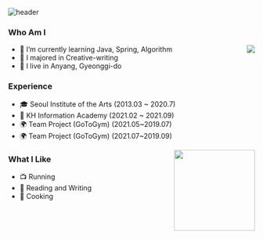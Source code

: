 ![header](https://capsule-render.vercel.app/api?type=slice&color=auto&height=300&section=header&text=Ji%20Chang-jin&fontSize=90)

### Who Am I
<img align='right' src="http://mazassumnida.wtf/api/v2/generate_badge?boj=jchj108">

- 🌱 I’m currently learning Java, Spring, Algorithm
- 🥇 I majored in Creative-writing
- 🚅 I live in Anyang, Gyeonggi-do

### Experience
- 🎓 Seoul Institute of the Arts (2013.03 ~ 2020.7)
- 💊 KH Information Academy (2021.02 ~ 2021.09)
- 🌍 Team Project (GoToGym) (2021.05~2019.07)
- 🌍 Team Project (GoToGym) (2021.07~2019.09)
<img align='right' src="https://github-readme-stats.vercel.app/api?username=jchj108" height="165">

### What I Like
- 📺 Running
- 🔵 Reading and Writing
- 🍕 Cooking

 

<!--
**jchj108/jchj108** is a ✨ _special_ ✨ repository because its `README.md` (this file) appears on your GitHub profile.



Here are some ideas to get you started:


-->
